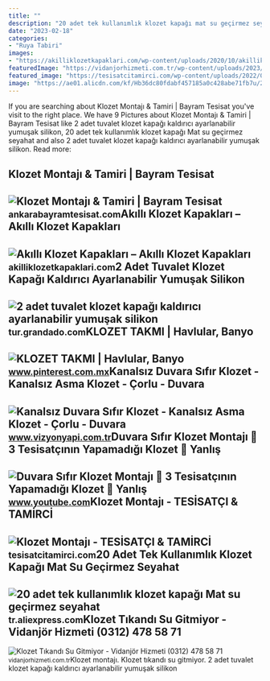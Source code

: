 ```yaml
---
title: ""
description: "20 adet tek kullanımlık klozet kapağı mat su geçirmez seyahat"
date: "2023-02-18"
categories:
- "Ruya Tabiri"
images:
- "https://akilliklozetkapaklari.com/wp-content/uploads/2020/10/akilliklozetkapaklari_washlet_02.png"
featuredImage: "https://vidanjorhizmeti.com.tr/wp-content/uploads/2023/04/klozet-tikanmasi-nasil-acilir-scaled-1.jpg"
featured_image: "https://tesisatcitamirci.com/wp-content/uploads/2022/01/klozet-montaji.jpg"
image: "https://ae01.alicdn.com/kf/Hb36dc80fdabf457185a0c428abe71fb7u/20-adet-tek-kullan-ml-k-klozet-kapa-Mat-su-ge-irmez-seyahat-ta-nabilir-tuvalet.jpg_Q90.jpg_.webp"
---
```


If you are searching about Klozet Montajı &amp; Tamiri | Bayram Tesisat you've visit to the right place. We have 9 Pictures about Klozet Montajı &amp; Tamiri | Bayram Tesisat like 2 adet tuvalet klozet kapağı kaldırıcı ayarlanabilir yumuşak silikon, 20 adet tek kullanımlık klozet kapağı Mat su geçirmez seyahat and also 2 adet tuvalet klozet kapağı kaldırıcı ayarlanabilir yumuşak silikon. Read more:

Klozet Montajı &amp; Tamiri | Bayram Tesisat
--------------------------------------------

 ![Klozet Montajı & Tamiri | Bayram Tesisat](https://ankarabayramtesisat.com/wp-content/uploads/2020/11/ankara-klozet-montaji-tamiri.jpg) <small>ankarabayramtesisat.com</small>Akıllı Klozet Kapakları – Akıllı Klozet Kapakları
-------------------------------------------------

 ![Akıllı Klozet Kapakları – Akıllı Klozet Kapakları](https://akilliklozetkapaklari.com/wp-content/uploads/2020/10/akilliklozetkapaklari_washlet_02.png) <small>akilliklozetkapaklari.com</small>2 Adet Tuvalet Klozet Kapağı Kaldırıcı Ayarlanabilir Yumuşak Silikon
--------------------------------------------------------------------

 ![2 adet tuvalet klozet kapağı kaldırıcı ayarlanabilir yumuşak silikon](https://images.nexusapp.co/assets/4e/a7/3d/102040839.jpg) <small>tur.grandado.com</small>KLOZET TAKMI | Havlular, Banyo
------------------------------

 ![KLOZET TAKMI | Havlular, Banyo](https://i.pinimg.com/736x/4a/f9/18/4af91864dbc7f35cbbd759c076ac257a.jpg) <small>www.pinterest.com.mx</small>Kanalsız Duvara Sıfır Klozet - Kanalsız Asma Klozet - Çorlu - Duvara
--------------------------------------------------------------------

 ![Kanalsız Duvara Sıfır Klozet - Kanalsız Asma Klozet - Çorlu - Duvara](http://www.vizyonyapi.com.tr/public/files/big/c21fbcc6b9401b5c6ee6178b7a155985.jpg) <small>www.vizyonyapi.com.tr</small>Duvara Sıfır Klozet Montajı 🚽 3 Tesisatçının Yapamadığı Klozet 🚾 Yanlış
-----------------------------------------------------------------------

 ![Duvara Sıfır Klozet Montajı 🚽 3 Tesisatçının Yapamadığı Klozet 🚾 Yanlış](https://i.ytimg.com/vi/CwUrMCzqVFM/maxresdefault.jpg) <small>www.youtube.com</small>Klozet Montajı - TESİSATÇI &amp; TAMİRCİ
----------------------------------------

 ![Klozet Montajı - TESİSATÇI & TAMİRCİ](https://tesisatcitamirci.com/wp-content/uploads/2022/01/klozet-montaji.jpg) <small>tesisatcitamirci.com</small>20 Adet Tek Kullanımlık Klozet Kapağı Mat Su Geçirmez Seyahat
-------------------------------------------------------------

 ![20 adet tek kullanımlık klozet kapağı Mat su geçirmez seyahat](https://ae01.alicdn.com/kf/Hb36dc80fdabf457185a0c428abe71fb7u/20-adet-tek-kullan-ml-k-klozet-kapa-Mat-su-ge-irmez-seyahat-ta-nabilir-tuvalet.jpg_Q90.jpg_.webp) <small>tr.aliexpress.com</small>Klozet Tıkandı Su Gitmiyor - Vidanjör Hizmeti (0312) 478 58 71
--------------------------------------------------------------

 ![Klozet Tıkandı Su Gitmiyor - Vidanjör Hizmeti (0312) 478 58 71](https://vidanjorhizmeti.com.tr/wp-content/uploads/2023/04/klozet-tikanmasi-nasil-acilir-scaled-1.jpg) <small>vidanjorhizmeti.com.tr</small>Klozet montajı. Klozet tıkandı su gitmiyor. 2 adet tuvalet klozet kapağı kaldırıcı ayarlanabilir yumuşak silikon
